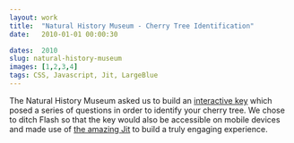 ```yaml
---
layout: work
title:  "Natural History Museum - Cherry Tree Identification"
date:   2010-01-01 00:00:30

dates:  2010
slug: natural-history-museum
images: [1,2,3,4]
tags: CSS, Javascript, Jit, LargeBlue
---
```


The Natural History Museum asked us to build an [interactive key](http://www.nhm.ac.uk/nature-online/british-natural-history/urban-tree-survey/take-part/cherry-survey/identify-cherries/cherries-key/index.html) which posed a series of questions in order to identify your cherry tree. We chose to ditch Flash so that the key would also be accessible on mobile devices and made use of [the amazing Jit](http://philogb.github.com/jit/) to build a truly engaging experience.